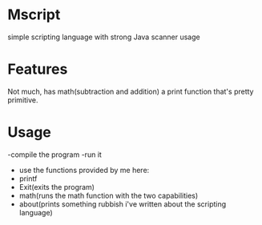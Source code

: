 # Mscript
simple scripting language with strong Java scanner usage
# Features
Not much, has math(subtraction and addition) a print function that's pretty primitive.
# Usage
-compile the program
-run it
- use the functions provided by me here:
- printf
- Exit(exits the program)
- math(runs the math function with the two capabilities)
- about(prints something rubbish i've written about the scripting language)
